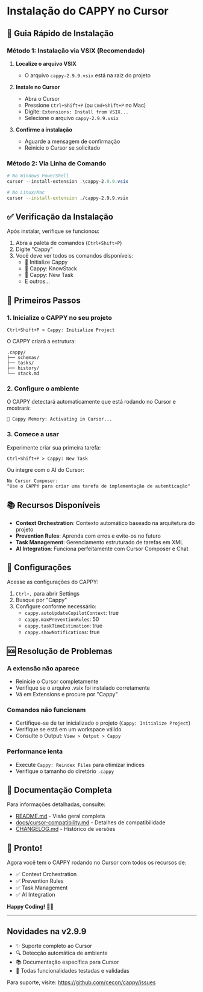 # Instalação do CAPPY no Cursor

## 🚀 Guia Rápido de Instalação

### Método 1: Instalação via VSIX (Recomendado)

1. **Localize o arquivo VSIX**
   - O arquivo `cappy-2.9.9.vsix` está na raiz do projeto

2. **Instale no Cursor**
   - Abra o Cursor
   - Pressione `Ctrl+Shift+P` (ou `Cmd+Shift+P` no Mac)
   - Digite: `Extensions: Install from VSIX...`
   - Selecione o arquivo `cappy-2.9.9.vsix`

3. **Confirme a instalação**
   - Aguarde a mensagem de confirmação
   - Reinicie o Cursor se solicitado

### Método 2: Via Linha de Comando

```powershell
# No Windows PowerShell
cursor --install-extension .\cappy-2.9.9.vsix
```

```bash
# No Linux/Mac
cursor --install-extension ./cappy-2.9.9.vsix
```

## ✅ Verificação da Instalação

Após instalar, verifique se funcionou:

1. Abra a paleta de comandos (`Ctrl+Shift+P`)
2. Digite "Cappy"
3. Você deve ver todos os comandos disponíveis:
   - 🦫 Initialize Cappy
   - 🧠 Cappy: KnowStack
   - 🧩 Cappy: New Task
   - E outros...

## 🎯 Primeiros Passos

### 1. Inicialize o CAPPY no seu projeto

```
Ctrl+Shift+P > Cappy: Initialize Project
```

O CAPPY criará a estrutura:
```
.cappy/
├── schemas/
├── tasks/
├── history/
└── stack.md
```

### 2. Configure o ambiente

O CAPPY detectará automaticamente que está rodando no Cursor e mostrará:
```
🦫 Cappy Memory: Activating in Cursor...
```

### 3. Comece a usar

Experimente criar sua primeira tarefa:
```
Ctrl+Shift+P > Cappy: New Task
```

Ou integre com o AI do Cursor:
```
No Cursor Composer:
"Use o CAPPY para criar uma tarefa de implementação de autenticação"
```

## 📚 Recursos Disponíveis

- **Context Orchestration**: Contexto automático baseado na arquitetura do projeto
- **Prevention Rules**: Aprenda com erros e evite-os no futuro
- **Task Management**: Gerenciamento estruturado de tarefas em XML
- **AI Integration**: Funciona perfeitamente com Cursor Composer e Chat

## 🔧 Configurações

Acesse as configurações do CAPPY:
1. `Ctrl+,` para abrir Settings
2. Busque por "Cappy"
3. Configure conforme necessário:
   - `cappy.autoUpdateCopilotContext`: true
   - `cappy.maxPreventionRules`: 50
   - `cappy.taskTimeEstimation`: true
   - `cappy.showNotifications`: true

## 🆘 Resolução de Problemas

### A extensão não aparece
- Reinicie o Cursor completamente
- Verifique se o arquivo .vsix foi instalado corretamente
- Vá em Extensions e procure por "Cappy"

### Comandos não funcionam
- Certifique-se de ter inicializado o projeto (`Cappy: Initialize Project`)
- Verifique se está em um workspace válido
- Consulte o Output: `View > Output > Cappy`

### Performance lenta
- Execute `Cappy: Reindex Files` para otimizar índices
- Verifique o tamanho do diretório `.cappy`

## 📖 Documentação Completa

Para informações detalhadas, consulte:
- [README.md](README.md) - Visão geral completa
- [docs/cursor-compatibility.md](docs/cursor-compatibility.md) - Detalhes de compatibilidade
- [CHANGELOG.md](CHANGELOG.md) - Histórico de versões

## 🎉 Pronto!

Agora você tem o CAPPY rodando no Cursor com todos os recursos de:
- ✅ Context Orchestration
- ✅ Prevention Rules
- ✅ Task Management
- ✅ AI Integration

**Happy Coding!** 🦫🚀

---

## Novidades na v2.9.9

- ✨ Suporte completo ao Cursor
- 🔍 Detecção automática de ambiente
- 📚 Documentação específica para Cursor
- 🚀 Todas funcionalidades testadas e validadas

Para suporte, visite: https://github.com/cecon/cappy/issues



